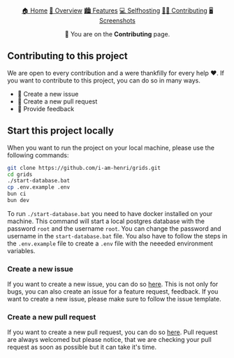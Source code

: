 <p align="center">
    <a href="../README.md">🏠 Home</a>
    <a href="./overview.md">🔦 Overview</a>
    <a href="./features.md">🏙️ Features</a>
    <a href="./selfhosting.md">💻 Selfhosting</a>
    <a href="./contributing.md">🧑‍💻 Contributing</a>
    <a href="./screenshots.md">🖥️ Screenshots</a>
</p>
<p align="center">
🔦 You are on the <b>Contributing</b> page.
</p>

## Contributing to this project

We are open to every contribution and a were thankfilly for every help ♥️. If you want to contribute to this project, you can do so in many ways.

- 📄 Create a new issue
- 📝 Create a new pull request
- 🔦 Provide feedback

## Start this project locally

When you want to run the project on your local machine, please use the following commands:

```bash
git clone https://github.com/i-am-henri/grids.git
cd grids
./start-database.bat
cp .env.example .env
bun ci
bun dev
```

To run `./start-database.bat` you need to have docker installed on your machine. This command will start a local postgres database with the password `root` and the username `root`. You can change the password and username in the `start-database.bat` file. You also have to follow the steps in the `.env.example` file to create a `.env` file with the neeeded environment variables.

### Create a new issue

If you want to create a new issue, you can do so [here](https://github.com/i-am-henri/grids/issues/new). This is not only for bugs, you can also create an issue for a feature request, feedback. If you want to create a new issue, please make sure to follow the issue template.

### Create a new pull request

If you want to create a new pull request, you can do so [here](https://github.com/i-am-henri/grids/pulls). Pull request are always welcomed but please notice, that we are checking your pull request as soon as possible but it can take it's time.
